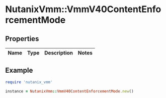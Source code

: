 # NutanixVmm::VmmV40ContentEnforcementMode

## Properties

| Name | Type | Description | Notes |
| ---- | ---- | ----------- | ----- |

## Example

```ruby
require 'nutanix_vmm'

instance = NutanixVmm::VmmV40ContentEnforcementMode.new()
```

